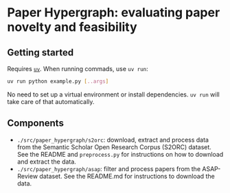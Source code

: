 # Paper Hypergraph: evaluating paper novelty and feasibility

## Getting started

Requires [`uv`](https://docs.astral.sh/uv/). When running commads, use `uv run`:

```bash
uv run python example.py [..args]
```

No need to set up a virtual environment or install dependencies. `uv run` will take care
of that automatically.

## Components

- `./src/paper_hypergraph/s2orc`: download, extract and process data from the Semantic
  Scholar Open Research Corpus (S2ORC) dataset. See the README and `preprocess.py` for
  instructions on how to download and extract the data.
- `./src/paper_hypergraph/asap`: filter and process papers from the ASAP-Review dataset.
  See the README.md for instructions to download the data.
